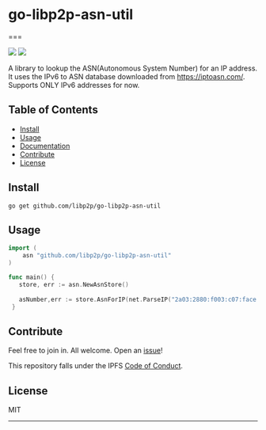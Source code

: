# go-libp2p-asn-util
===

[![](https://img.shields.io/badge/made%20by-Protocol%20Labs-blue.svg?style=flat-square)](http://protocol.ai)
[![](https://img.shields.io/badge/project-libp2p-yellow.svg?style=flat-square)](http://github.com/libp2p/libp2p)

A library to lookup the ASN(Autonomous System Number) for an IP address. It uses the IPv6 to ASN database downloaded from https://iptoasn.com/.
Supports ONLY IPv6 addresses for now.   

## Table of Contents

- [Install](#install)
- [Usage](#usage)
- [Documentation](#documentation)
- [Contribute](#contribute)
- [License](#license)

## Install

```
go get github.com/libp2p/go-libp2p-asn-util
```

## Usage

```go
import (
    asn "github.com/libp2p/go-libp2p-asn-util"
)

func main() {
   store, err := asn.NewAsnStore()
   
   asNumber,err := store.AsnForIP(net.ParseIP("2a03:2880:f003:c07:face:b00c::2"))
 }
```

## Contribute

Feel free to join in. All welcome. Open an [issue](https://github.com/libp2p/go-libp2p-asn/issues)!

This repository falls under the IPFS [Code of Conduct](https://github.com/ipfs/community/blob/master/code-of-conduct.md).

## License

MIT

---